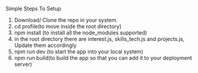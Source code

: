 Simple Steps To Setup
1. Download/ Clone the repo in your system.
2. cd profile(to move inside the root directory)
3. npm install (to install all the node_modules supported)
4. in the root directory there are interest.js, skills_tech.js and projects.js, Update them accordingly
5. npm run dev (to start the app into your local system)
6. npm run build(to build the app so that you can add it to your deployment server)
